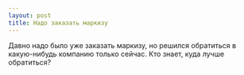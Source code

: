 ```yaml
---
layout: post 
title: Надо заказать маркизу 
--- 
```

Давно надо было уже заказать маркизу, но решился обратиться в какую-нибудь компанию только сейчас. Кто знает, куда лучше обратиться?